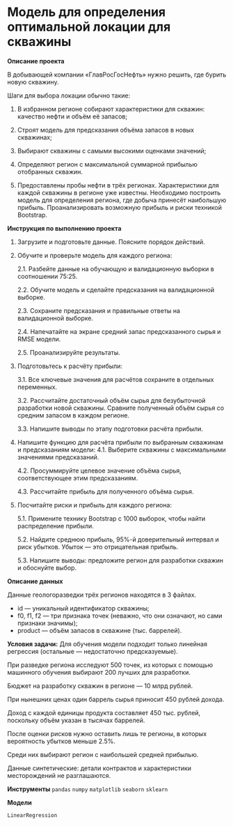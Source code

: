 # Модель для определения оптимальной локации для скважины

**Описание проекта**

В добывающей компании «ГлавРосГосНефть» нужно решить, где бурить новую скважину.

Шаги для выбора локации обычно такие:

1. В избранном регионе собирают характеристики для скважин: качество нефти и объём её запасов;

2. Строят модель для предсказания объёма запасов в новых скважинах;

3. Выбирают скважины с самыми высокими оценками значений;

4. Определяют регион с максимальной суммарной прибылью отобранных скважин.

5. Предоставлены пробы нефти в трёх регионах. Характеристики для каждой скважины в регионе уже известны. Необходимо построить модель для определения региона, где добыча принесёт наибольшую прибыль. Проанализировать возможную прибыль и риски техникой Bootstrap.


**Инструкция по выполнению проекта**

1. Загрузите и подготовьте данные. Поясните порядок действий.

2. Обучите и проверьте модель для каждого региона:

   2.1. Разбейте данные на обучающую и валидационную выборки в соотношении 75:25.

   2.2. Обучите модель и сделайте предсказания на валидационной выборке.

   2.3. Сохраните предсказания и правильные ответы на валидационной выборке.

   2.4. Напечатайте на экране средний запас предсказанного сырья и RMSE модели.

   2.5. Проанализируйте результаты.

3. Подготовьтесь к расчёту прибыли:

   3.1. Все ключевые значения для расчётов сохраните в отдельных переменных.

   3.2. Рассчитайте достаточный объём сырья для безубыточной разработки новой скважины. Сравните полученный объём сырья со средним запасом в каждом регионе.

   3.3. Напишите выводы по этапу подготовки расчёта прибыли.

4. Напишите функцию для расчёта прибыли по выбранным скважинам и предсказаниям модели:
   4.1. Выберите скважины с максимальными значениями предсказаний.

   4.2. Просуммируйте целевое значение объёма сырья, соответствующее этим предсказаниям.

   4.3. Рассчитайте прибыль для полученного объёма сырья.

5. Посчитайте риски и прибыль для каждого региона:

   5.1. Примените технику Bootstrap с 1000 выборок, чтобы найти распределение прибыли.

   5.2. Найдите среднюю прибыль, 95%-й доверительный интервал и риск убытков. Убыток — это отрицательная прибыль.

   5.3. Напишите выводы: предложите регион для разработки скважин и обоснуйте выбор.

**Описание данных**

Данные геологоразведки трёх регионов находятся в 3 файлах.

- id — уникальный идентификатор скважины;
- f0, f1, f2 — три признака точек (неважно, что они означают, но сами признаки значимы);
- product — объём запасов в скважине (тыс. баррелей).

**Условия задачи:**
Для обучения модели подходит только линейная регрессия (остальные — недостаточно предсказуемые).

При разведке региона исследуют 500 точек, из которых с помощью машинного обучения выбирают 200 лучших для разработки.

Бюджет на разработку скважин в регионе — 10 млрд рублей.

При нынешних ценах один баррель сырья приносит 450 рублей дохода.

Доход с каждой единицы продукта составляет 450 тыс. рублей, поскольку объём указан в тысячах баррелей.

После оценки рисков нужно оставить лишь те регионы, в которых вероятность убытков меньше 2.5%.

Среди них выбирают регион с наибольшей средней прибылью.

Данные синтетические: детали контрактов и характеристики месторождений не разглашаются.

**Инструменты**
`pandas` `numpy` `matplotlib` `seaborn` `sklearn`

**Модели**

`LinearRegression` 
